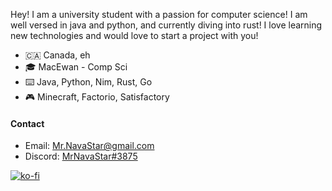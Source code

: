 Hey! I am a university student with a passion for computer science! 
I am well versed in java and python, and currently diving into rust! I love learning new technologies and would love to start a project with you!

- 🇨🇦 Canada, eh
- 🎓 MacEwan - Comp Sci
- ⌨️ Java, Python, Nim, Rust, Go
- 🎮 Minecraft, Factorio, Satisfactory

#### Contact
- Email: Mr.NavaStar@gmail.com
- Discord: [MrNavaStar#3875]()

[![ko-fi](https://ko-fi.com/img/githubbutton_sm.svg)](https://ko-fi.com/G2G4DZF4D)
